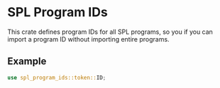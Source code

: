 # SPL Program IDs

This crate defines program IDs for all SPL programs,
so you if you can import a program ID without importing
entire programs.

## Example
```rust
use spl_program_ids::token::ID;
```
